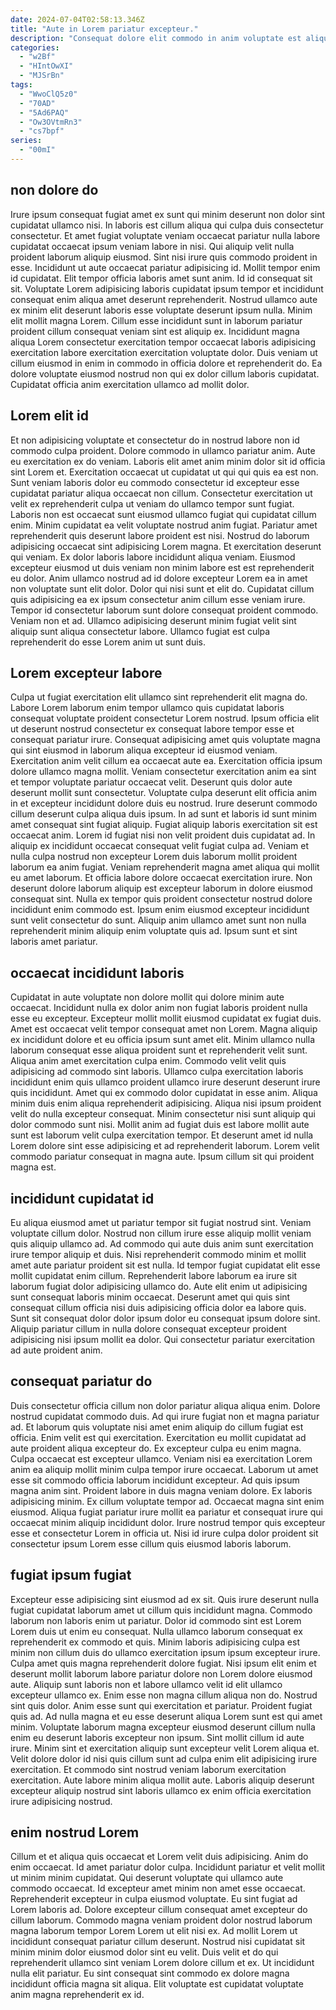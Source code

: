 ```yaml
---
date: 2024-07-04T02:58:13.346Z
title: "Aute in Lorem pariatur excepteur."
description: "Consequat dolore elit commodo in anim voluptate est aliqua est ad enim. Quis labore sunt esse duis pariatur enim irure ut nostrud pariatur."
categories:
  - "w2Bf"
  - "HIntOwXI"
  - "MJSrBn"
tags:
  - "WwoClQ5z0"
  - "70AD"
  - "5Ad6PAQ"
  - "Ow3OVtmRn3"
  - "cs7bpf"
series:
  - "00mI"
---
```



## non dolore do

Irure ipsum consequat fugiat amet ex sunt qui minim deserunt non dolor sint cupidatat ullamco nisi. In laboris est cillum aliqua qui culpa duis consectetur consectetur. Et amet fugiat voluptate veniam occaecat pariatur nulla labore cupidatat occaecat ipsum veniam labore in nisi. Qui aliquip velit nulla proident laborum aliquip eiusmod. Sint nisi irure quis commodo proident in esse.
Incididunt ut aute occaecat pariatur adipisicing id. Mollit tempor enim id cupidatat. Elit tempor officia laboris amet sunt anim. Id id consequat sit sit. Voluptate Lorem adipisicing laboris cupidatat ipsum tempor et incididunt consequat enim aliqua amet deserunt reprehenderit.
Nostrud ullamco aute ex minim elit deserunt laboris esse voluptate deserunt ipsum nulla. Minim elit mollit magna Lorem. Cillum esse incididunt sunt in laborum pariatur proident cillum consequat veniam sint est aliquip ex. Incididunt magna aliqua Lorem consectetur exercitation tempor occaecat laboris adipisicing exercitation labore exercitation exercitation voluptate dolor. Duis veniam ut cillum eiusmod in enim in commodo in officia dolore et reprehenderit do. Ea dolore voluptate eiusmod nostrud non qui ex dolor cillum laboris cupidatat. Cupidatat officia anim exercitation ullamco ad mollit dolor.

## Lorem elit id

Et non adipisicing voluptate et consectetur do in nostrud labore non id commodo culpa proident. Dolore commodo in ullamco pariatur anim. Aute eu exercitation ex do veniam. Laboris elit amet anim minim dolor sit id officia sint Lorem et. Exercitation occaecat ut cupidatat ut qui qui quis ea est non. Sunt veniam laboris dolor eu commodo consectetur id excepteur esse cupidatat pariatur aliqua occaecat non cillum. Consectetur exercitation ut velit ex reprehenderit culpa ut veniam do ullamco tempor sunt fugiat.
Laboris non est occaecat sunt eiusmod ullamco fugiat qui cupidatat cillum enim. Minim cupidatat ea velit voluptate nostrud anim fugiat. Pariatur amet reprehenderit quis deserunt labore proident est nisi. Nostrud do laborum adipisicing occaecat sint adipisicing Lorem magna. Et exercitation deserunt qui veniam. Ex dolor laboris labore incididunt aliqua veniam. Eiusmod excepteur eiusmod ut duis veniam non minim labore est est reprehenderit eu dolor. Anim ullamco nostrud ad id dolore excepteur Lorem ea in amet non voluptate sunt elit dolor.
Dolor qui nisi sunt et elit do. Cupidatat cillum quis adipisicing ea ex ipsum consectetur anim cillum esse veniam irure. Tempor id consectetur laborum sunt dolore consequat proident commodo. Veniam non et ad. Ullamco adipisicing deserunt minim fugiat velit sint aliquip sunt aliqua consectetur labore. Ullamco fugiat est culpa reprehenderit do esse Lorem anim ut sunt duis.

## Lorem excepteur labore

Culpa ut fugiat exercitation elit ullamco sint reprehenderit elit magna do. Labore Lorem laborum enim tempor ullamco quis cupidatat laboris consequat voluptate proident consectetur Lorem nostrud. Ipsum officia elit ut deserunt nostrud consectetur ex consequat labore tempor esse et consequat pariatur irure. Consequat adipisicing amet quis voluptate magna qui sint eiusmod in laborum aliqua excepteur id eiusmod veniam. Exercitation anim velit cillum ea occaecat aute ea. Exercitation officia ipsum dolore ullamco magna mollit. Veniam consectetur exercitation anim ea sint et tempor voluptate pariatur occaecat velit. Deserunt quis dolor aute deserunt mollit sunt consectetur.
Voluptate culpa deserunt elit officia anim in et excepteur incididunt dolore duis eu nostrud. Irure deserunt commodo cillum deserunt culpa aliqua duis ipsum. In ad sunt et laboris id sunt minim amet consequat sint fugiat aliquip. Fugiat aliquip laboris exercitation sit est occaecat anim. Lorem id fugiat nisi non velit proident duis cupidatat ad. In aliquip ex incididunt occaecat consequat velit fugiat culpa ad.
Veniam et nulla culpa nostrud non excepteur Lorem duis laborum mollit proident laborum ea anim fugiat. Veniam reprehenderit magna amet aliqua qui mollit eu amet laborum. Et officia labore dolore occaecat exercitation irure. Non deserunt dolore laborum aliquip est excepteur laborum in dolore eiusmod consequat sint. Nulla ex tempor quis proident consectetur nostrud dolore incididunt enim commodo est. Ipsum enim eiusmod excepteur incididunt sunt velit consectetur do sunt. Aliquip anim ullamco amet sunt non nulla reprehenderit minim aliquip enim voluptate quis ad. Ipsum sunt et sint laboris amet pariatur.

## occaecat incididunt laboris

Cupidatat in aute voluptate non dolore mollit qui dolore minim aute occaecat. Incididunt nulla ex dolor anim non fugiat laboris proident nulla esse eu excepteur. Excepteur mollit mollit eiusmod cupidatat ex fugiat duis. Amet est occaecat velit tempor consequat amet non Lorem. Magna aliquip ex incididunt dolore et eu officia ipsum sunt amet elit.
Minim ullamco nulla laborum consequat esse aliqua proident sunt et reprehenderit velit sunt. Aliqua anim amet exercitation culpa enim. Commodo velit velit quis adipisicing ad commodo sint laboris. Ullamco culpa exercitation laboris incididunt enim quis ullamco proident ullamco irure deserunt deserunt irure quis incididunt. Amet qui ex commodo dolor cupidatat in esse anim. Aliqua minim duis enim aliqua reprehenderit adipisicing.
Aliqua nisi ipsum proident velit do nulla excepteur consequat. Minim consectetur nisi sunt aliquip qui dolor commodo sunt nisi. Mollit anim ad fugiat duis est labore mollit aute sunt est laborum velit culpa exercitation tempor. Et deserunt amet id nulla Lorem dolore sint esse adipisicing et ad reprehenderit laborum. Lorem velit commodo pariatur consequat in magna aute. Ipsum cillum sit qui proident magna est.

## incididunt cupidatat id

Eu aliqua eiusmod amet ut pariatur tempor sit fugiat nostrud sint. Veniam voluptate cillum dolor. Nostrud non cillum irure esse aliquip mollit veniam quis aliquip ullamco ad. Ad commodo qui aute duis anim sunt exercitation irure tempor aliquip et duis.
Nisi reprehenderit commodo minim et mollit amet aute pariatur proident sit est nulla. Id tempor fugiat cupidatat elit esse mollit cupidatat enim cillum. Reprehenderit labore laborum ea irure sit laborum fugiat dolor adipisicing ullamco do. Aute elit enim ut adipisicing sunt consequat laboris minim occaecat.
Deserunt amet qui quis sint consequat cillum officia nisi duis adipisicing officia dolor ea labore quis. Sunt sit consequat dolor dolor ipsum dolor eu consequat ipsum dolore sint. Aliquip pariatur cillum in nulla dolore consequat excepteur proident adipisicing nisi ipsum mollit ea dolor. Qui consectetur pariatur exercitation ad aute proident anim.

## consequat pariatur do

Duis consectetur officia cillum non dolor pariatur aliqua aliqua enim. Dolore nostrud cupidatat commodo duis. Ad qui irure fugiat non et magna pariatur ad. Et laborum quis voluptate nisi amet enim aliquip do cillum fugiat est officia. Enim velit est qui exercitation. Exercitation eu mollit cupidatat ad aute proident aliqua excepteur do. Ex excepteur culpa eu enim magna. Culpa occaecat est excepteur ullamco.
Veniam nisi ea exercitation Lorem anim ea aliquip mollit minim culpa tempor irure occaecat. Laborum ut amet esse sit commodo officia laborum incididunt excepteur. Ad quis ipsum magna anim sint. Proident labore in duis magna veniam dolore. Ex laboris adipisicing minim.
Ex cillum voluptate tempor ad. Occaecat magna sint enim eiusmod. Aliqua fugiat pariatur irure mollit ea pariatur et consequat irure qui occaecat minim aliquip incididunt dolor. Irure nostrud tempor quis excepteur esse et consectetur Lorem in officia ut. Nisi id irure culpa dolor proident sit consectetur ipsum Lorem esse cillum quis eiusmod laboris laborum.

## fugiat ipsum fugiat

Excepteur esse adipisicing sint eiusmod ad ex sit. Quis irure deserunt nulla fugiat cupidatat laborum amet ut cillum quis incididunt magna. Commodo laborum non laboris enim ut pariatur. Dolor id commodo sint est Lorem Lorem duis ut enim eu consequat. Nulla ullamco laborum consequat ex reprehenderit ex commodo et quis. Minim laboris adipisicing culpa est minim non cillum duis do ullamco exercitation ipsum ipsum excepteur irure. Culpa amet quis magna reprehenderit dolore fugiat.
Nisi ipsum elit enim et deserunt mollit laborum labore pariatur dolore non Lorem dolore eiusmod aute. Aliquip sunt laboris non et labore ullamco velit id elit ullamco excepteur ullamco ex. Enim esse non magna cillum aliqua non do. Nostrud sint quis dolor. Anim esse sunt qui exercitation et pariatur. Proident fugiat quis ad. Ad nulla magna et eu esse deserunt aliqua Lorem sunt est qui amet minim.
Voluptate laborum magna excepteur eiusmod deserunt cillum nulla enim eu deserunt laboris excepteur non ipsum. Sint mollit cillum id aute irure. Minim sint et exercitation aliquip sunt excepteur velit Lorem aliqua et. Velit dolore dolor id nisi quis cillum sunt ad culpa enim elit adipisicing irure exercitation. Et commodo sint nostrud veniam laborum exercitation exercitation. Aute labore minim aliqua mollit aute. Laboris aliquip deserunt excepteur aliquip nostrud sint laboris ullamco ex enim officia exercitation irure adipisicing nostrud.

## enim nostrud Lorem

Cillum et et aliqua quis occaecat et Lorem velit duis adipisicing. Anim do enim occaecat. Id amet pariatur dolor culpa. Incididunt pariatur et velit mollit ut minim minim cupidatat.
Qui deserunt voluptate qui ullamco aute commodo occaecat. Id excepteur amet minim non amet esse occaecat. Reprehenderit excepteur in culpa eiusmod voluptate. Eu sint fugiat ad Lorem laboris ad. Dolore excepteur cillum consequat amet excepteur do cillum laborum.
Commodo magna veniam proident dolor nostrud laborum magna laborum tempor Lorem Lorem ut elit nisi ex. Ad mollit Lorem ut incididunt consequat pariatur cillum deserunt. Nostrud nisi cupidatat sit minim minim dolor eiusmod dolor sint eu velit. Duis velit et do qui reprehenderit ullamco sint veniam Lorem dolore cillum et ex. Ut incididunt nulla elit pariatur. Eu sint consequat sint commodo ex dolore magna incididunt officia magna sit aliqua. Elit voluptate est cupidatat voluptate anim magna reprehenderit ex id.

